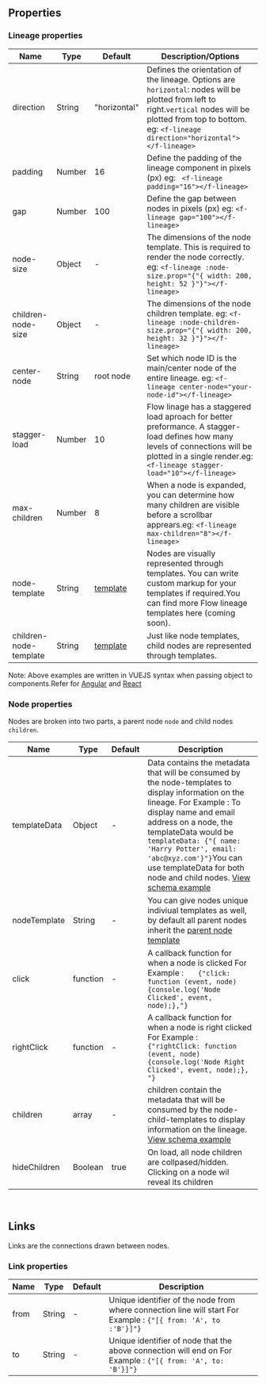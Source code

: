 ## Properties
###  Lineage  properties

<table>
	<thead>
		<tr>
			<th>Name</th>
			<th>Type</th>
			<th>Default</th>
			<th>Description/Options</th>
		</tr>
	</thead>
	<tbody>
	<tr>
			<td >direction</td>
			<td >String</td>
			<td >"horizontal"</td>
			<td > Defines the orientation of the lineage. Options are
			<code>horizontal</code>: nodes will be plotted from left to right.<code>vertical</code> nodes will be plotted from top to bottom. eg: <code>&lt;f-lineage direction=&quot;horizontal&quot;&gt;&lt;/f-lineage&gt;</code></td>
		</tr>
		<tr>
			<td >padding</td>
			<td >Number</td>
			<td >16</td>
			<td >Define the padding of the lineage component in pixels (px)  eg: <code> &lt;f-lineage padding=&quot;16&quot;&gt;&lt;/f-lineage&gt;</code></td>
		</tr>
		<tr>
			<td >gap</td>
			<td >Number</td>
			<td >100</td>
			<td >Define the gap between nodes in pixels (px) eg: <code>&lt;f-lineage gap=&quot;100&quot;&gt;&lt;/f-lineage&gt;</code></td>
		</tr>
		<tr>
			<td >node-size</td>
			<td >Object</td>
			<td >-</td>
			<td >The dimensions of the node template. This is required to render the node correctly. eg: <code>&lt;f-lineage :node-size.prop=&quot;{"{ width: 200, height: 52 }"}&quot;&gt;&lt;/f-lineage&gt;</code>
			</td>
		</tr>
		<tr>
			<td >children-node-size</td>
			<td >Object</td>
			<td >-</td>
			<td >The dimensions of the node children template. eg: <code>&lt;f-lineage :node-children-size.prop=&quot;{"{ width: 200, height: 32 }"}&quot;&gt;&lt;/f-lineage&gt;</code>
			</td>
		</tr>
		<tr>
			<td >center-node</td>
			<td >String</td>
			<td >root node</td>
			<td >Set which node ID is the main/center node of the entire lineage. eg: <code>&lt;f-lineage center-node=&quot;your-node-id&quot;&gt;&lt;/f-lineage&gt;</code></td>
		</tr>
		<tr>
			<td >stagger-load</td>
			<td >Number</td>
			<td >10</td>
			<td >Flow linage has a staggered load aproach for better preformance. A stagger-load defines how many levels of connections will be plotted in a single render.eg: <code>&lt;f-lineage stagger-load=&quot;10&quot;&gt;&lt;/f-lineage&gt;</code></td>
		</tr>
		<tr>
			<td >max-children</td>
			<td >Number</td>
			<td >8</td>
			<td >When a node is expanded, you can determine how many children are visible before a scrollbar apprears.eg: <code>&lt;f-lineage max-children=&quot;8&quot;&gt;&lt;/f-lineage&gt;</code></td>
		</tr>
		<tr>
			<td >node-template</td>
			<td >String</td>
			<td ><a href="#parent-node-template">template</a></td>
			<td >Nodes are visually represented through templates. You can write custom markup for your templates if required.You can find more Flow lineage templates here (coming soon).
			</td>
		</tr>
		<tr>
			<td >children-node-template</td>
			<td >String</td>
			<td ><a href="#child-node-template">template</a></td>
			<td >Just like node templates, child nodes are represented through templates.</td>
		</tr>
	</tbody>
</table>

Note: Above examples are written in VUEJS syntax when passing object to components.Refer for [Angular](https://angular.io/guide/property-binding-best-practices) and [React](https://beta.reactjs.org/learn/passing-props-to-a-component)

### Node properties
Nodes are broken into two parts, a parent node `node` and child nodes `children`.

<table>
	<thead>
		<tr>
			<th>Name</th>
			<th>Type</th>
			<th>Default</th>
			<th>Description</th>
		</tr>
	</thead>
	<tbody>
		<tr>
			<td>templateData</td>
			<td>Object</td>
			<td>-</td>
			<td>Data contains the metadata that will be consumed by the node-templates to display information on the lineage. For Example : To display name and email address on a node, the templateData would be  <code>templateData: {"{ name: 'Harry Potter', email: 'abc@xyz.com'}"}</code>You can use templateData for both node and child nodes. <a href="#schema">View schema example</a></td>
		</tr>
		<tr>
			<td>nodeTemplate</td>
			<td>String</td>
			<td>-</td>
			<td>You can give nodes unique indiviual templates as well, by default all parent nodes inherit the <a href="#parent-node">parent node template</a></td>
		</tr>
		<tr>
			<td >click</td>
			<td >function</td>
			<td >-</td>
			<td >A callback function for when a node is clicked For Example : <code>   {"click: function (event, node) {console.log('Node Clicked', event, node);},"}             </code></td>
		</tr>
		<tr>
			<td >rightClick</td>
			<td >function</td>
			<td >-</td>
			<td >A callback function for when a node is right clicked For Example : <code>   {"rightClick: function (event, node) {console.log('Node Right Clicked', event, node);},   "}           </code></td>
		</tr>
		<tr>
			<td >children</td>
			<td >array</td>
			<td >-</td>
			<td >children contain the metadata that will be consumed by the node-child-templates to display information on the lineage. <a href="#schema">View schema example</a></td>
		</tr>
		<tr>
			<td >hideChildren</td>
			<td >Boolean</td>
			<td >true</td>
			<td >On load, all node children are collpased/hidden. Clicking on a node wil reveal its children</td>
		</tr>
	</tbody>
</table>
 <br/>

## Links 

Links are the connections drawn between nodes.

###  Link  properties
<table>
	<thead>
		<tr>
			<th>Name</th>
			<th>Type</th>
			<th>Default</th>
			<th>Description</th>
		</tr>
	</thead>
	<tbody>
	<tr>
		<td  >from</td>
		<td >String</td>
		<td >-</td>
		<td >Unique identifier of the node from where connection line will start For Example : <code>{"[{ from: 'A', to :'B'}]"}</code> 
		</td>
	</tr>
	<tr>
		<td  >to</td>
		<td >String</td>
		<td >-</td>
		<td >Unique identifier of node that the above connection will end on  For Example : <code>{"[{ from: 'A', to: 'B'}]"}</code></td>
	</tr>
	</tbody>
</table>

